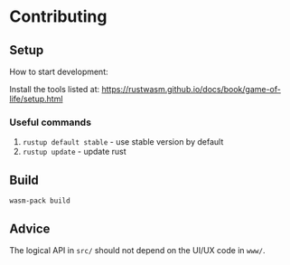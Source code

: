 # Contributing

## Setup

How to start development:

Install the tools listed at: <https://rustwasm.github.io/docs/book/game-of-life/setup.html>

### Useful commands

1. `rustup default stable` - use stable version by default
1. `rustup update` - update rust

## Build

`wasm-pack build`

## Advice

The logical API in `src/` should not depend on the UI/UX code in `www/`.
